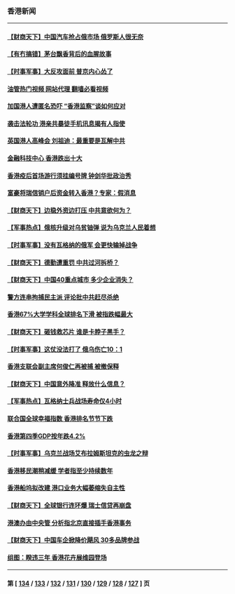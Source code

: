 ### 香港新闻
---
#### [【财商天下】中国汽车抢占俄市场 俄罗斯人很无奈](../../pages/ncid1349362/n13962135.md?03312045) 
#### [【有冇搞错】茅台飘香背后的血腥故事](../../pages/ncid1349362/n13961702.md?03312045) 
#### [【时事军事】大反攻面前 普京内心怂了](../../pages/ncid1349362/n13961276.md?03312045) 
#### [油管热门视频 网站代理 翻墙必看视频](http://138.2.39.72:81/youtube.html?epic-marker?03312045)
#### [加国港人遭匿名恐吓 “香港监察”谈如何应对](../../pages/ncid1349362/n13961332.md?03312045) 
#### [袭击法轮功 港亲共暴徒手机讯息揭有人指使](../../pages/ncid1349362/n13960879.md?03312045) 
#### [英国港人高峰会 刘祖迪：最重要是瓦解中共](../../pages/ncid1349362/n13960591.md?03312045) 
#### [金融科技中心 香港跌出十大](../../pages/ncid1349362/n13959476.md?03312045) 
#### [香港疫后首场游行须挂编号牌 钟剑华批政治秀](../../pages/ncid1349362/n13959441.md?03312045) 
#### [富豪将瑞信销户后资金转入香港？专家：假消息](../../pages/ncid1349362/n13960502.md?03312045) 
#### [【财商天下】边稳外资边打压 中共意欲何为？](../../pages/ncid1349362/n13960532.md?03312045) 
#### [【军事热点】俄核升级对乌贫铀弹 说为乌克兰人民着想](../../pages/ncid1349362/n13960124.md?03312045) 
#### [【时事军事】没有瓦格纳的俄军 会更快输掉战争](../../pages/ncid1349362/n13958676.md?03312045) 
#### [【财商天下】德勤遭重罚 中共过河拆桥？](../../pages/ncid1349362/n13958403.md?03312045) 
#### [【财商天下】中国40重点城市 多少企业消失？](../../pages/ncid1349362/n13958018.md?03312045) 
#### [警方连串拘捕民主派 评论批中共赶尽杀绝](../../pages/ncid1349362/n13957819.md?03312045) 
#### [香港67%大学学科全球排名下滑 被指跌幅最大](../../pages/ncid1349362/n13957699.md?03312045) 
#### [【财商天下】砸钱救芯片 谁是卡脖子黑手？](../../pages/ncid1349362/n13957118.md?03312045) 
#### [【时事军事】这仗没法打了 俄乌伤亡10：1](../../pages/ncid1349362/n13956635.md?03312045) 
#### [香港支联会副主席何俊仁再被捕 被撤保释](../../pages/ncid1349362/n13955728.md?03312045) 
#### [【财商天下】中国意外降准 释放什么信息？](../../pages/ncid1349362/n13955320.md?03312045) 
#### [【军事热点】瓦格纳士兵战场寿命仅4小时](../../pages/ncid1349362/n13955034.md?03312045) 
#### [联合国全球幸福指数 香港排名节节下跌](../../pages/ncid1349362/n13954761.md?03312045) 
#### [香港第四季GDP按年跌4.2%](../../pages/ncid1349362/n13954779.md?03312045) 
#### [【时事军事】乌克兰战场艾布拉姆斯坦克的虫龙之辩](../../pages/ncid1349362/n13953275.md?03312045) 
#### [香港移民潮稍减缓 学者指至少持续数年](../../pages/ncid1349362/n13951995.md?03312045) 
#### [香港船坞拟改建 港口业务大幅萎缩失自主性](../../pages/ncid1349362/n13953461.md?03312045) 
#### [【财商天下】全球银行连环爆 瑞士信贷再崩盘](../../pages/ncid1349362/n13953269.md?03312045) 
#### [港澳办由中央管 分析指北京直接插手香港事务](../../pages/ncid1349362/n13952970.md?03312045) 
#### [【财商天下】中国车企掀降价飓风 30多品牌参战](../../pages/ncid1349362/n13951939.md?03312045) 
#### [组图：睽违三年 香港花卉展维园登场](../../pages/ncid1349362/n13950940.md?03312045) 

---
#### 第 [ [134](./134.md?03312045) / [133](./133.md?03312045) / [132](./132.md?03312045) / [131](./131.md?03312045) / [130](./130.md?03312045) / [129](./129.md?03312045) / [128](./128.md?03312045) / [127](./127.md?03312045) ] 页
